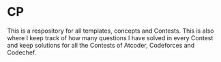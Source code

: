 # CP
This is a respository for all templates, concepts and Contests.
This is also where I keep track of how many questions I have solved in every Contest and keep solutions for all the Contests of Atcoder, Codeforces and Codechef.
